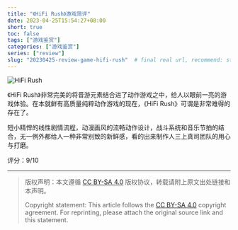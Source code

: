 ```yaml
---
title: "《HiFi Rush》游戏简评"
date: 2023-04-25T15:54:27+08:00
short: true
toc: false
tags: ["游戏鉴赏"]
categories: ["游戏鉴赏"]
series: ["review"]
slug: "20230425-review-game-hifi-rush"  # final real url, recommend: start by date, follow lower case words with hyphen splitter. E.g., `20230316-text-title`
---
```


![HiFi Rush](/img/posts/20230425-hr.png "HiFi Rush")

《HiFi Rush》非常完美的将音游元素结合进了动作游戏之中，给人以眼前一亮的游戏体验。在本就鲜有高质量纯粹动作游戏的现在，《HiFi Rush》可谓是非常难得的存在了。

短小精悍的线性剧情流程，动漫画风的流畅动作设计，战斗系统和音乐节拍的结合，无一例外都给人一种非常别致的新鲜感，看的出来制作人三上真司团队的用心与打磨。

评分：9/10

---

> 版权声明：本文遵循 [CC BY-SA 4.0](https://creativecommons.org/licenses/by-sa/4.0/deed.zh) 版权协议，转载请附上原文出处链接和本声明。
>
> Copyright statement: This article follows the [CC BY-SA 4.0](https://creativecommons.org/licenses/by-sa/4.0/deed.en) copyright agreement. For reprinting, please attach the original source link and this statement.
